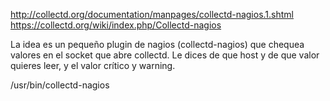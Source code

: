 http://collectd.org/documentation/manpages/collectd-nagios.1.shtml
https://collectd.org/wiki/index.php/Collectd-nagios

La idea es un pequeño plugin de nagios (collectd-nagios) que chequea valores en el socket que abre collectd.
Le dices de que host y de que valor quieres leer, y el valor crítico y warning.

/usr/bin/collectd-nagios

